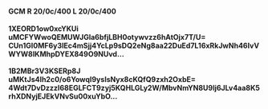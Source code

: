 #### GCM R 20/0c/400 L 20/0c/400
**1XEORD1ow0xcYKUi**<br/>**uMCFYWwoQEMUWJGla6bfjLBH0otywvzz6hAtOjx7T/U=**<br/>**CUn1GI0MF6y3lEc4mSjj4YcLp9sDQ2eNg8aa22DuEd7L16xRkJwNh46IvVWYW8IKMhpDYEX849O9NUvd...**<br/><br/>
**1B2MBr3V3KSERp8J**<br/>**uMKtJs4Ih2c0/o6YowqI9yslsNyx8cKQfQ9zxh2OxbE=**<br/>**4Wdt7DvDzzzI68EGLFCT9zyj5KQHLGLy2W/MbvNmYN8U9lj6JLv4aa8K5rhXDNyjEJEkVNvSu00xuYbO...**